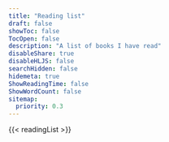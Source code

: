 ```yaml
---
title: "Reading list"
draft: false
showToc: false
TocOpen: false
description: "A list of books I have read"
disableShare: true
disableHLJS: false
searchHidden: false
hidemeta: true
ShowReadingTime: false
ShowWordCount: false
sitemap:
  priority: 0.3
---
```


{{< readingList >}}
